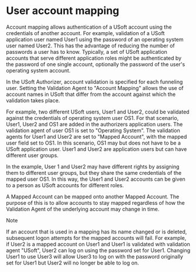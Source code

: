 # User account mapping

Account mapping allows authentication of a USoft account using the credentials of another account. For example, validation of a USoft application user named User1 using the password of an operating system user named User2. This has the advantage of reducing the number of passwords a user has to know. Typically, a set of USoft application accounts that serve different application roles might be authenticated by the password of one single account, optionally the password of the user's operating system account.

In the USoft Authorizer, account validation is specified for each funneling user. Setting the Validation Agent to "Account Mapping" allows the use of account names in USoft that differ from the account against which the validation takes place.

For example, two different USoft users, User1 and User2, could be validated against the credentials of operating system user OS1. For that scenario, User1, User2 and OS1 are added in the authorizers application users. The validation agent of user OS1 is set to "Operating System". The validation agents for User1 and User2 are set to "Mapped Account", with the mapped user field set to OS1. In this scenario, OS1 may but does not have to be a USoft application user. User1 and User2 are application users but can have different user groups.

In the example, User 1 and User2 may have different rights by assigning them to different user groups, but they share the same credentials of the mapped user OS1. In this way, the User1 and User2 accounts can be given to a person as USoft accounts for different roles.

A Mapped Account can be mapped onto another Mapped Account. The purpose of this is to allow accounts to stay mapped regardless of how the Validation Agent of the underlying account may change in time.

> [!NOTE]
> If an account that is used in a mapping has its name changed or is deleted, subsequent logon attempts for the mapped accounts will fail. For example, if User2 is a mapped account on User1 and User1 is validated with validation agent "USoft", User2 can log on using the password set for User1. Changing User1 to use User3 will allow User3 to log on with the password originally set for User1 but User2 will no longer be able to log on.